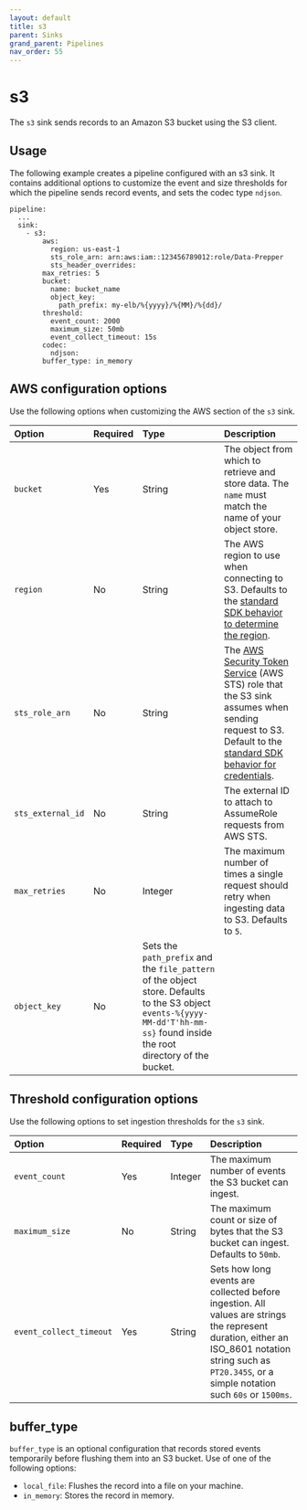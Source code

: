 ```yaml
---
layout: default
title: s3
parent: Sinks
grand_parent: Pipelines
nav_order: 55
---
```


# s3

The `s3` sink sends records to an Amazon S3 bucket using the S3 client.

## Usage

The following example creates a pipeline configured with an s3 sink. It contains additional options to customize the event and size thresholds for which the pipeline sends record events, and sets the codec type `ndjson`.

```
pipeline:
  ...
  sink:
    - s3:
        aws:
          region: us-east-1
          sts_role_arn: arn:aws:iam::123456789012:role/Data-Prepper
          sts_header_overrides:
        max_retries: 5
        bucket:
          name: bucket_name
          object_key:
            path_prefix: my-elb/%{yyyy}/%{MM}/%{dd}/
        threshold:
          event_count: 2000
          maximum_size: 50mb
          event_collect_timeout: 15s
        codec:
          ndjson:
        buffer_type: in_memory
```

## AWS configuration options

Use the following options when customizing the AWS section of the `s3` sink.

Option | Required | Type | Description
:--- | :--- | :--- | :---
`bucket` | Yes | String | The object from which to retrieve and store data. The `name` must match the name of your object store.
`region` | No | String | The AWS region to use when connecting to S3. Defaults to the [standard SDK behavior to determine the region](https://docs.aws.amazon.com/sdk-for-java/latest/developer-guide/region-selection.html).
`sts_role_arn` | No | String | The [AWS Security Token Service](https://docs.aws.amazon.com/STS/latest/APIReference/welcome.html) (AWS STS) role that the S3 sink assumes when sending request to S3. Default to the [standard SDK behavior for credentials](https://docs.aws.amazon.com/sdk-for-java/latest/developer-guide/credentials.html). 
`sts_external_id` | No | String | The external ID to attach to AssumeRole requests from AWS STS.
`max_retries` | No | Integer | The maximum number of times a single request should retry when ingesting data to S3. Defaults to `5`.
`object_key` | No | Sets the `path_prefix` and the `file_pattern` of the object store. Defaults to the S3 object `events-%{yyyy-MM-dd'T'hh-mm-ss}` found inside the root directory of the bucket.

## Threshold configuration options

Use the following options to set ingestion thresholds for the `s3` sink.

Option | Required | Type | Description
:--- | :--- | :--- | :---
`event_count` | Yes | Integer | The maximum number of events the S3 bucket can ingest. 
`maximum_size` | No | String | The maximum count or size of bytes that the S3 bucket can ingest. Defaults to `50mb`.
`event_collect_timeout` | Yes | String | Sets how long events are collected before ingestion. All values are strings the represent duration, either an ISO_8601 notation string such as `PT20.345S`, or a simple notation such `60s` or `1500ms`.

## buffer_type

`buffer_type` is an optional configuration that records stored events temporarily before flushing them into an S3 bucket. Use of one of the following options: 

- `local_file`: Flushes the record into a file on your machine. 
- `in_memory`: Stores the record in memory.

 